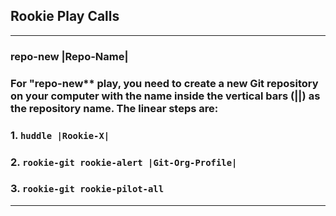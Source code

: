 ## **Rookie Play Calls**
___


### **repo-new |Repo-Name|**

### For "repo-new** play, you need to create a new Git repository on your computer with the name inside the vertical bars (||) as the repository name. The linear steps are: 

### 1. `huddle |Rookie-X|`

### 2. `rookie-git rookie-alert |Git-Org-Profile|`

### 3. `rookie-git rookie-pilot-all`

___

